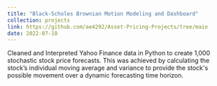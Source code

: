 ```yaml
---
title: "Black-Scholes Brownian Motion Modeling and Dashboard"
collection: projects
link: https://github.com/ae4292/Asset-Pricing-Projects/tree/main
date: 2022-07-10
---
```


Cleaned and Interpreted Yahoo Finance data in Python to create 1,000 stochastic stock price forecasts. This was
achieved by calculating the stock’s individual moving average and variance to provide the stock's possible
movement over a dynamic forecasting time horizon.
